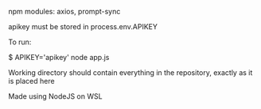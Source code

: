 npm modules: axios, prompt-sync

apikey must be stored in process.env.APIKEY

To run:  

$ APIKEY='apikey' node app.js

Working directory should contain everything in the repository, exactly as it is placed here

Made using NodeJS on WSL
